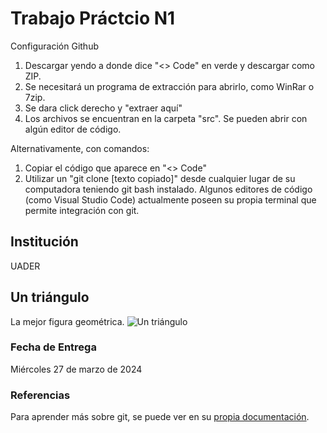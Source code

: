 # Trabajo Práctcio N1
Configuración Github

1. Descargar yendo a donde dice "<> Code" en verde y descargar como ZIP.
2. Se necesitará un programa de extracción para abrirlo, como WinRar o 7zip.
3. Se dara click derecho y "extraer aquí"
4. Los archivos se encuentran en la carpeta "src". Se pueden abrir con algún editor de código.
   
Alternativamente, con comandos:
1. Copiar el código que aparece en "<> Code"
2. Utilizar un "git clone [texto copiado]" desde cualquier lugar de su computadora teniendo git bash instalado. Algunos editores de código (como Visual Studio Code) actualmente poseen su propia terminal que permite integración con git.


## Institución
UADER

## Un triángulo
La mejor figura geométrica.
![Un triángulo](https://github.com/Nicxye/UADER_IS2_Saavedra/assets/89757696/354037b9-f107-4fba-9244-a5e7e0da46f3)


### Fecha de Entrega
Miércoles 27 de marzo de 2024

### Referencias
Para aprender más sobre git, se puede ver en su [propia documentación](https://git-scm.com/docs).

